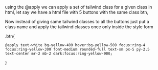 using the @apply we can apply a set of tailwind class for a given class in html, let say we have a html file with 5 buttons with the same class btn,

Now instead of giving same tailwind classes to all the buttons just put a class name and apply the tailwind classes once only inside the style form

.btn{

    @apply text-white bg-yellow-400 hover:bg-yellow-500 focus:ring-4 focus:ring-yellow-300 font-medium rounded-full text-sm px-5 py-2.5 text-center mr-2 mb-2 dark:focus:ring-yellow-900;

}

